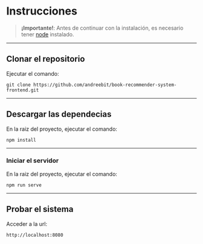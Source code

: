 # Instrucciones #
> __¡Importante!__: Antes de continuar con la instalación, es necesario tener [node](https://nodejs.org/es/) instalado.
___
## Clonar el repositorio ##
Ejecutar el comando:  
```
git clone https://github.com/andreebit/book-recommender-system-frontend.git
```
___
## Descargar las dependecias ##
En la raiz del proyecto, ejecutar el comando:  
```
npm install
```
___
### Iniciar el servidor
En la raiz del proyecto, ejecutar el comando:  
```
npm run serve
```
___
## Probar el sistema ##
Acceder a la url:
```
http://localhost:8080
```